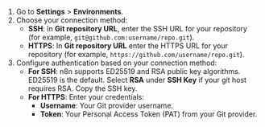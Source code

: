 1. Go to **Settings** > **Environments**.
1. Choose your connection method:
	- **SSH**: In **Git repository URL**, enter the SSH URL for your repository (for example, `git@github.com:username/repo.git`).
	- **HTTPS**: In **Git repository URL** enter the HTTPS URL for your repository (for example, `https://github.com/username/repo.git`).
1. Configure authentication based on your connection method:
	- **For SSH**: n8n supports ED25519 and RSA public key algorithms. ED25519 is the default. Select **RSA** under **SSH Key** if your git host requires RSA. Copy the SSH key.
	- **For HTTPS**: Enter your credentials:
		- **Username**: Your Git provider username.
		- **Token**: Your Personal Access Token (PAT) from your Git provider.
